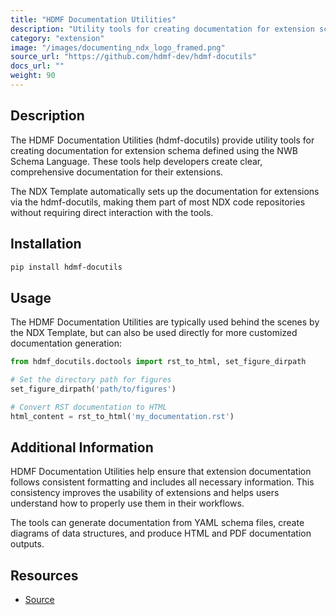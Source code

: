 ```yaml
---
title: "HDMF Documentation Utilities"
description: "Utility tools for creating documentation for extension schema"
category: "extension"
image: "/images/documenting_ndx_logo_framed.png"
source_url: "https://github.com/hdmf-dev/hdmf-docutils"
docs_url: ""
weight: 90
---
```


## Description

The HDMF Documentation Utilities (hdmf-docutils) provide utility tools for creating documentation for extension schema defined using the NWB Schema Language. These tools help developers create clear, comprehensive documentation for their extensions.

The NDX Template automatically sets up the documentation for extensions via the hdmf-docutils, making them part of most NDX code repositories without requiring direct interaction with the tools.

## Installation

```bash
pip install hdmf-docutils
```

## Usage

The HDMF Documentation Utilities are typically used behind the scenes by the NDX Template, but can also be used directly for more customized documentation generation:

```python
from hdmf_docutils.doctools import rst_to_html, set_figure_dirpath

# Set the directory path for figures
set_figure_dirpath('path/to/figures')

# Convert RST documentation to HTML
html_content = rst_to_html('my_documentation.rst')
```

## Additional Information

HDMF Documentation Utilities help ensure that extension documentation follows consistent formatting and includes all necessary information. This consistency improves the usability of extensions and helps users understand how to properly use them in their workflows.

The tools can generate documentation from YAML schema files, create diagrams of data structures, and produce HTML and PDF documentation outputs.

## Resources

* [Source](https://github.com/hdmf-dev/hdmf-docutils)
